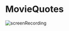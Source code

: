 # MovieQuotes


![screenRecording](https://user-images.githubusercontent.com/25467471/147012496-6f35913a-63ed-4ce3-a33b-b27c1ff89aa1.gif)

